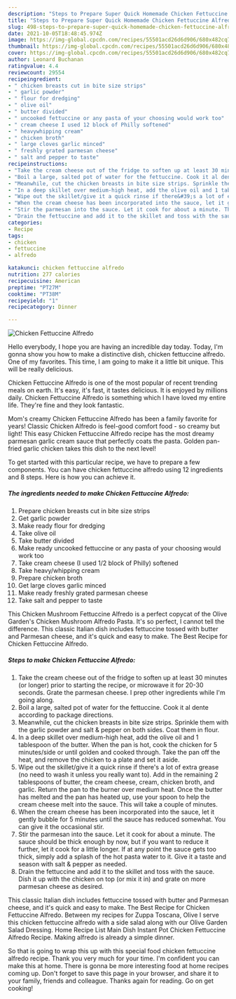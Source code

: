 ```yaml
---
description: "Steps to Prepare Super Quick Homemade Chicken Fettuccine Alfredo"
title: "Steps to Prepare Super Quick Homemade Chicken Fettuccine Alfredo"
slug: 498-steps-to-prepare-super-quick-homemade-chicken-fettuccine-alfredo
date: 2021-10-05T18:48:45.974Z
image: https://img-global.cpcdn.com/recipes/55501acd26d6d906/680x482cq70/chicken-fettuccine-alfredo-recipe-main-photo.jpg
thumbnail: https://img-global.cpcdn.com/recipes/55501acd26d6d906/680x482cq70/chicken-fettuccine-alfredo-recipe-main-photo.jpg
cover: https://img-global.cpcdn.com/recipes/55501acd26d6d906/680x482cq70/chicken-fettuccine-alfredo-recipe-main-photo.jpg
author: Leonard Buchanan
ratingvalue: 4.4
reviewcount: 29554
recipeingredient:
- " chicken breasts cut in bite size strips"
- " garlic powder"
- " flour for dredging"
- " olive oil"
- " butter divided"
- " uncooked fettuccine or any pasta of your choosing would work too"
- " cream cheese I used 12 block of Philly softened"
- " heavywhipping cream"
- " chicken broth"
- " large cloves garlic minced"
- " freshly grated parmesan cheese"
- " salt and pepper to taste"
recipeinstructions:
- "Take the cream cheese out of the fridge to soften up at least 30 minutes (or longer) prior to starting the recipe, or microwave it for 20-30 seconds. Grate the parmesan cheese. I prep other ingredients while I&#39;m going along."
- "Boil a large, salted pot of water for the fettuccine. Cook it al dente according to package directions."
- "Meanwhile, cut the chicken breasts in bite size strips. Sprinkle them with the garlic powder and salt &amp; pepper on both sides. Coat them in flour."
- "In a deep skillet over medium-high heat, add the olive oil and 1 tablespoon of the butter. When the pan is hot, cook the chicken for 5 minutes/side or until golden and cooked through. Take the pan off the heat, and remove the chicken to a plate and set it aside."
- "Wipe out the skillet/give it a quick rinse if there&#39;s a lot of extra grease (no need to wash it unless you really want to). Add in the remaining 2 tablespoons of butter, the cream cheese, cream, chicken broth, and garlic. Return the pan to the burner over medium heat. Once the butter has melted and the pan has heated up, use your spoon to help the cream cheese melt into the sauce. This will take a couple of minutes."
- "When the cream cheese has been incorporated into the sauce, let it gently bubble for 5 minutes until the sauce has reduced somewhat. You can give it the occasional stir."
- "Stir the parmesan into the sauce. Let it cook for about a minute. The sauce should be thick enough by now, but if you want to reduce it further, let it cook for a little longer. If at any point the sauce gets too thick, simply add a splash of the hot pasta water to it. Give it a taste and season with salt &amp; pepper as needed."
- "Drain the fettuccine and add it to the skillet and toss with the sauce. Dish it up with the chicken on top (or mix it in) and grate on more parmesan cheese as desired."
categories:
- Recipe
tags:
- chicken
- fettuccine
- alfredo

katakunci: chicken fettuccine alfredo 
nutrition: 277 calories
recipecuisine: American
preptime: "PT27M"
cooktime: "PT38M"
recipeyield: "1"
recipecategory: Dinner

---
```



![Chicken Fettuccine Alfredo](https://img-global.cpcdn.com/recipes/55501acd26d6d906/680x482cq70/chicken-fettuccine-alfredo-recipe-main-photo.jpg)

Hello everybody, I hope you are having an incredible day today. Today, I'm gonna show you how to make a distinctive dish, chicken fettuccine alfredo. One of my favorites. This time, I am going to make it a little bit unique. This will be really delicious.

Chicken Fettuccine Alfredo is one of the most popular of recent trending meals on earth. It's easy, it's fast, it tastes delicious. It is enjoyed by millions daily. Chicken Fettuccine Alfredo is something which I have loved my entire life. They're fine and they look fantastic.

Mom&#39;s creamy Chicken Fettuccine Alfredo has been a family favorite for years! Classic Chicken Alfredo is feel-good comfort food - so creamy but light! This easy Chicken Fettuccine Alfredo recipe has the most dreamy parmesan garlic cream sauce that perfectly coats the pasta. Golden pan-fried garlic chicken takes this dish to the next level!


To get started with this particular recipe, we have to prepare a few components. You can have chicken fettuccine alfredo using 12 ingredients and 8 steps. Here is how you can achieve it.

<!--inarticleads1-->

##### The ingredients needed to make Chicken Fettuccine Alfredo:

1. Prepare  chicken breasts cut in bite size strips
1. Get  garlic powder
1. Make ready  flour for dredging
1. Take  olive oil
1. Take  butter divided
1. Make ready  uncooked fettuccine or any pasta of your choosing would work too
1. Take  cream cheese (I used 1/2 block of Philly) softened
1. Take  heavy/whipping cream
1. Prepare  chicken broth
1. Get  large cloves garlic minced
1. Make ready  freshly grated parmesan cheese
1. Take  salt and pepper to taste


This Chicken Mushroom Fettuccine Alfredo is a perfect copycat of the Olive Garden&#39;s Chicken Mushroom Alfredo Pasta. It&#39;s so perfect, I cannot tell the difference. This classic Italian dish includes fettuccine tossed with butter and Parmesan cheese, and it&#39;s quick and easy to make. The Best Recipe for Chicken Fettuccine Alfredo. 

<!--inarticleads2-->

##### Steps to make Chicken Fettuccine Alfredo:

1. Take the cream cheese out of the fridge to soften up at least 30 minutes (or longer) prior to starting the recipe, or microwave it for 20-30 seconds. Grate the parmesan cheese. I prep other ingredients while I&#39;m going along.
1. Boil a large, salted pot of water for the fettuccine. Cook it al dente according to package directions.
1. Meanwhile, cut the chicken breasts in bite size strips. Sprinkle them with the garlic powder and salt &amp; pepper on both sides. Coat them in flour.
1. In a deep skillet over medium-high heat, add the olive oil and 1 tablespoon of the butter. When the pan is hot, cook the chicken for 5 minutes/side or until golden and cooked through. Take the pan off the heat, and remove the chicken to a plate and set it aside.
1. Wipe out the skillet/give it a quick rinse if there&#39;s a lot of extra grease (no need to wash it unless you really want to). Add in the remaining 2 tablespoons of butter, the cream cheese, cream, chicken broth, and garlic. Return the pan to the burner over medium heat. Once the butter has melted and the pan has heated up, use your spoon to help the cream cheese melt into the sauce. This will take a couple of minutes.
1. When the cream cheese has been incorporated into the sauce, let it gently bubble for 5 minutes until the sauce has reduced somewhat. You can give it the occasional stir.
1. Stir the parmesan into the sauce. Let it cook for about a minute. The sauce should be thick enough by now, but if you want to reduce it further, let it cook for a little longer. If at any point the sauce gets too thick, simply add a splash of the hot pasta water to it. Give it a taste and season with salt &amp; pepper as needed.
1. Drain the fettuccine and add it to the skillet and toss with the sauce. Dish it up with the chicken on top (or mix it in) and grate on more parmesan cheese as desired.


This classic Italian dish includes fettuccine tossed with butter and Parmesan cheese, and it&#39;s quick and easy to make. The Best Recipe for Chicken Fettuccine Alfredo. Between my recipes for Zuppa Toscana, Olive I serve this chicken fettuccine alfredo with a side salad along with our Olive Garden Salad Dressing. Home Recipe List Main Dish Instant Pot Chicken Fettuccine Alfredo Recipe. Making alfredo is already a simple dinner. 

So that is going to wrap this up with this special food chicken fettuccine alfredo recipe. Thank you very much for your time. I'm confident you can make this at home. There is gonna be more interesting food at home recipes coming up. Don't forget to save this page in your browser, and share it to your family, friends and colleague. Thanks again for reading. Go on get cooking!
